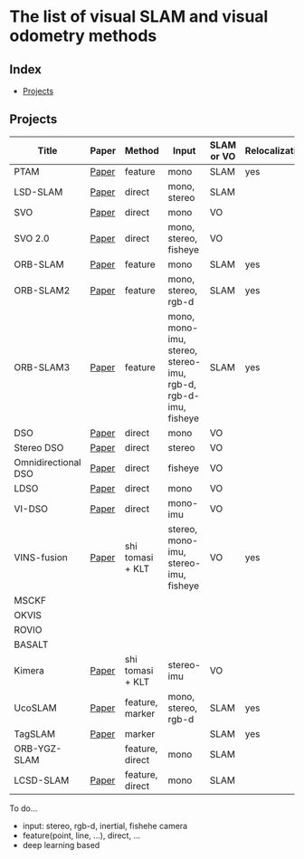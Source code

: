 # The list of visual SLAM and visual odometry methods

## Index
* [Projects](#projects)

## Projects

| Title | Paper | Method | Input | SLAM or VO | Relocalization | Loop closing | Year | Source Code |
|-|-|-|-|-|-|-|-|-|
| PTAM | [Paper](https://ieeexplore.ieee.org/document/4538852) | feature | mono | SLAM | yes | | 2007 | [github](https://github.com/Oxford-PTAM/PTAM-GPL) |
| LSD-SLAM | [Paper](https://link.springer.com/chapter/10.1007/978-3-319-10605-2_54) | direct | mono, stereo | SLAM | | yes | 2013 | [github](https://github.com/tum-vision/lsd_slam) |
| SVO | [Paper](https://ieeexplore.ieee.org/document/6906584) | direct | mono | VO | | | 2014 | [github](https://github.com/uzh-rpg/rpg_svo) |
| SVO 2.0 | [Paper](https://ieeexplore.ieee.org/document/7782863) | direct | mono, stereo, fisheye | VO | | | 2016 | [github](https://github.com/symao/svo2) |
| ORB-SLAM | [Paper](https://ieeexplore.ieee.org/document/7219438) | feature | mono | SLAM | yes | yes | 2015 | [github](https://github.com/raulmur/ORB_SLAM) |
| ORB-SLAM2 | [Paper](https://ieeexplore.ieee.org/document/7946260) | feature | mono, stereo, rgb-d | SLAM | yes | yes | 2017 | [github](https://github.com/raulmur/ORB_SLAM2) |
| ORB-SLAM3 | [Paper](https://arxiv.org/abs/2007.11898) | feature | mono, mono-imu, stereo, stereo-imu, rgb-d, rgb-d-imu, fisheye | SLAM | yes | yes | 2020 | [github](https://github.com/UZ-SLAMLab/ORB_SLAM3) |
| DSO | [Paper](https://ieeexplore.ieee.org/document/7898369) | direct | mono | VO | | | 2017 | [github](https://github.com/JakobEngel/dso) |
| Stereo DSO | [Paper](https://arxiv.org/abs/1708.07878) | direct | stereo | VO | | | 2017 | |
| Omnidirectional DSO | [Paper]() | direct | fisheye | VO | | | 2018 | [github]() |
| LDSO | [Paper](https://arxiv.org/abs/1808.01111) | direct | mono | VO | | yes | 2018 | [github](https://github.com/tum-vision/LDSO) |
| VI-DSO | [Paper](https://arxiv.org/abs/1804.05625) | direct | mono-imu | VO | | | 2018 | |
| VINS-fusion | [Paper](https://ieeexplore.ieee.org/document/8421746) | shi tomasi + KLT | stereo, mono-imu, stereo-imu, fisheye | VO | yes | yes | 2018 | [github](https://github.com/HKUST-Aerial-Robotics/VINS-Fusion) |
| MSCKF |
| OKVIS |
| ROVIO |
| BASALT |
| Kimera | [Paper](https://arxiv.org/abs/1910.02490) | shi tomasi + KLT | stereo-imu | VO | | yes | 2020 | [github](https://github.com/MIT-SPARK/Kimera) |
| UcoSLAM | [Paper](https://arxiv.org/abs/1902.03729) | feature, marker | mono, stereo, rgb-d | SLAM | yes | yes | 2019 | [website](http://ucoslam.com/) |
| TagSLAM | [Paper](https://arxiv.org/abs/1910.00679) | marker | | SLAM | yes | yes | 2019 | [github](https://github.com/berndpfrommer/tagslam) |
| ORB-YGZ-SLAM | | feature, direct | mono | SLAM | | yes | | [github](https://github.com/gaoxiang12/ORB-YGZ-SLAM) |
| LCSD-SLAM | [Paper](https://arxiv.org/abs/1807.10073) | feature, direct | mono | SLAM | | yes | 2018 | [github](https://github.com/sunghoon031/LCSD_SLAM) |

To do...
- input: stereo, rgb-d, inertial, fishehe camera
- feature(point, line, ...), direct, ...
- deep learning based
